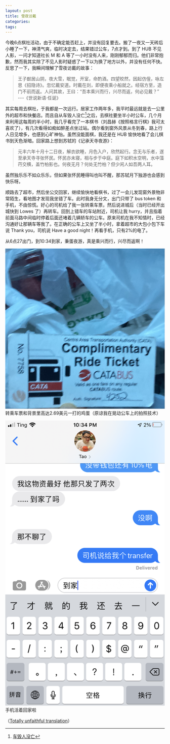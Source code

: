 ```yaml
---
layout: post
title: 雪夜访戴
categories: 
tags:
---
```

今晚6点棋社活动，由于不确定能否赶上，并没有回复要去。搬了一夜又一天砖后小睡了一下，神清气爽，临时决定去，结果错过公车，7点才到。到了 HUB 不见人影，一问才知道社长 M 和 A 等了一小时没有人来，刚刚郁郁而归。他们非常抱歉，然而我其实除了不见人影时疑惑了一下以为换了地方以外，并没有任何不快。反思了一下，我瞬间理解了雪夜访戴的故事：

> 王子猷居山阴，夜大雪，眠觉，开室，命酌酒。四望皎然，因起仿偟，咏左思《招隐诗》。忽忆戴安道。时戴在剡，即便夜乘小船就之。经宿方至，造门不前而返。人问其故，王曰：“吾本乘兴而行，兴尽而返，何必见戴？”  
> ---《世说新语·任诞》

其实每周去棋社，于我都是一次远行。居家工作两年多，我平时最远就是去一公里外的超市和快餐店。而且自从车毁人没亡[^1]之后，去棋社要坐半小时公车，几个月来利用这每周的半小时，我几乎看完了一本棋书（刘昌赫《按照格言行棋》我可太喜欢了），有几次看得如痴如醉差点坐过站。偶尔看到窗外风景从冬到春，路上行人日见增多，也感到心旷神怡。虽然没能面棋，我还是在 HUB 愉快地看了会儿棋书到天色渐暗。回家路上想到苏轼的《记承天寺夜游》：

> 元丰六年十月十二日夜，解衣欲睡，月色入户，欣然起行。念无与乐者，遂至承天寺寻张怀民。怀民亦未寝，相与步于中庭。庭下如积水空明，水中藻荇交横，盖竹柏影也。何夜无月？何处无竹柏？但少闲人如吾两人耳。

虽然独乐乐不如众乐乐，但如果张怀民睡得叫也叫不醒，那苏轼月下独游也会感到快乐呀。

顺路去了超市，然后坐公交回家，继续愉快地看棋书，过了一会儿发现窗外景物非常陌生，看地图才发现我坐错了车。此时我身无分文，出门只带了 bus token 和手机，不由惊慌。好心的司机给了我一张转乘车票，然后说进城后（当时已经开出城快到 Lowes 了）再转车。回到上错车的车站附近，司机让我 hurry，并且指着前面马路中间临时停着后面还堵着几辆轿车的公车。原来司机在我不知情时，已经沟通好让那辆车等我了。在正确的公车上又坐了半小时，拿着超市的大包小包下车说 Thank you，司机说 Have a good night！再看手机，只有2%的电了。

从6点27出门，到10:34到家，秉蛋夜游，真是乘兴而行，兴尽而返啊！

![transfer ticket](/images/2022/04/ticket.jpg)
转乘车票和背景里高达2.69美元一打的鸡蛋（原谅我在晃动公车上的拍照技术）

![2%](/images/2022/04/two_percent.png)
手机活着回家啦

（[Totally unfaithful translation](/2022/04/28/impromptu-visit-translated/)）

[^1]: [车毁人没亡](https://twitter.com/azaleasays/status/1483300976924798977)
